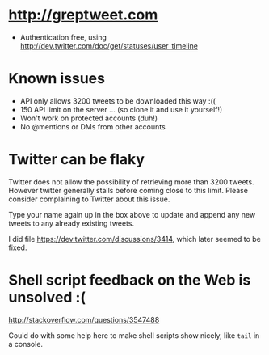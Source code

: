 # <http://greptweet.com>

* Authentication free, using <http://dev.twitter.com/doc/get/statuses/user_timeline>

# Known issues

* API only allows 3200 tweets to be downloaded this way :((
* 150 API limit on the server ... (so clone it and use it yourself!)
* Won't work on protected accounts (duh!)
* No @mentions or DMs from other accounts

# Twitter can be flaky

Twitter does not allow the possibility of retrieving more than 3200 tweets.
However twitter generally stalls before coming close to this limit. Please
consider complaining to Twitter about this issue.

Type your name again up in the box above to update and append any new tweets
to any already existing tweets.

I did file <https://dev.twitter.com/discussions/3414>, which later seemed to be fixed.

# Shell script feedback on the Web is unsolved :(

<http://stackoverflow.com/questions/3547488>

Could do with some help here to make shell scripts show nicely, like `tail` in a console.
